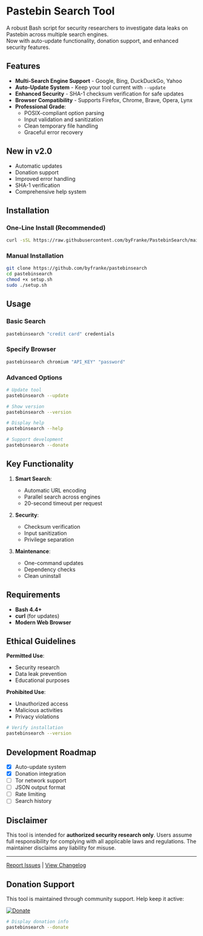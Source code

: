 # Pastebin Search Tool

A robust Bash script for security researchers to investigate data leaks on Pastebin across multiple search engines.  
Now with auto-update functionality, donation support, and enhanced security features.

## Features

- **Multi-Search Engine Support** - Google, Bing, DuckDuckGo, Yahoo
- **Auto-Update System** - Keep your tool current with `--update`
- **Enhanced Security** - SHA-1 checksum verification for safe updates
- **Browser Compatibility** - Supports Firefox, Chrome, Brave, Opera, Lynx
- **Professional Grade**:
  - POSIX-compliant option parsing
  - Input validation and sanitization
  - Clean temporary file handling
  - Graceful error recovery

## New in v2.0

- Automatic updates
- Donation support
- Improved error handling
- SHA-1 verification
- Comprehensive help system

## Installation

### One-Line Install (Recommended)
```bash
curl -sSL https://raw.githubusercontent.com/byFranke/PastebinSearch/main/setup.sh | bash
```

### Manual Installation
```bash
git clone https://github.com/byfranke/pastebinsearch
cd pastebinsearch
chmod +x setup.sh
sudo ./setup.sh
```

## Usage

### Basic Search
```bash
pastebinsearch "credit card" credentials
```

### Specify Browser
```bash
pastebinsearch chromium "API_KEY" "password"
```

### Advanced Options
```bash
# Update tool
pastebinsearch --update

# Show version
pastebinsearch --version

# Display help
pastebinsearch --help

# Support development
pastebinsearch --donate
```

## Key Functionality

1. **Smart Search**:
   - Automatic URL encoding
   - Parallel search across engines
   - 20-second timeout per request

2. **Security**:
   - Checksum verification
   - Input sanitization
   - Privilege separation

3. **Maintenance**:
   - One-command updates
   - Dependency checks
   - Clean uninstall

## Requirements

- **Bash 4.4+**
- **curl** (for updates)
- **Modern Web Browser**

## Ethical Guidelines

**Permitted Use**:
- Security research
- Data leak prevention
- Educational purposes

**Prohibited Use**:
- Unauthorized access
- Malicious activities
- Privacy violations

```bash
# Verify installation
pastebinsearch --version
```

## Development Roadmap

- [x] Auto-update system
- [x] Donation integration
- [ ] Tor network support
- [ ] JSON output format
- [ ] Rate limiting
- [ ] Search history

## Disclaimer

This tool is intended for **authorized security research only**. Users assume full responsibility for complying with all applicable laws and regulations. The maintainer disclaims any liability for misuse.

---

[Report Issues](https://github.com/byFranke/PastebinSearch/issues) | [View Changelog](CHANGELOG.md) 

## Donation Support

This tool is maintained through community support. Help keep it active:

[![Donate](https://img.shields.io/badge/Support-Development-blue?style=for-the-badge&logo=github)](https://donate.stripe.com/28o8zQ2wY3Dr57G001)

```bash
# Display donation info
pastebinsearch --donate
```
